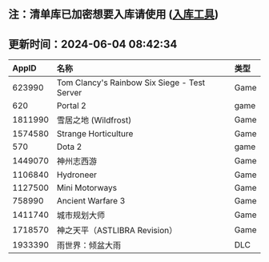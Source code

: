 ## 注：清单库已加密想要入库请使用 ([入库工具](https://github.com/BlankTMing/ManifestAutoUpdate/releases))

## 更新时间：2024-06-04 08:42:34
| AppID | 名称 | 类型  |
| :-------------------- | :----------------------------- | :----------- |
| 623990 | Tom Clancy's Rainbow Six Siege - Test Server| Game |
| 620 | Portal 2| game |
| 1811990 | 雪居之地 (Wildfrost)| Game |
| 1574580 | Strange Horticulture| Game |
| 570 | Dota 2| game |
| 1449070 | 神州志西游| Game |
| 1106840 | Hydroneer| Game |
| 1127500 | Mini Motorways| Game |
| 758990 | Ancient Warfare 3| Game |
| 1411740 | 城市规划大师| Game |
| 1718570 | 神之天平（ASTLIBRA Revision）| Game |
| 1933390 | 雨世界：倾盆大雨| DLC |
